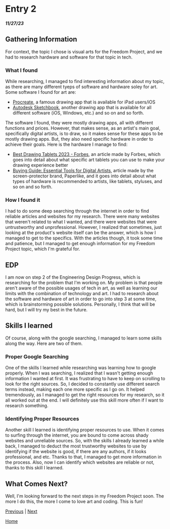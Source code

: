 # Entry 2
##### 11/27/23

## Gathering Information
For context, the topic I chose is visual arts for the Freedom Project, and we had to research hardware and software for that topic in tech.
### What I found
While researching, I managed to find interesting information about my topic, as there are many different tyeps of software and hardware soley for art. Some software I found for art are:
* [Procreate](https://www.procreate.com), a famous drawing app that is available for iPad users/iOS
* [Autodesk Sketchbook](https://www.sketchbook.com/), another drawing app that is available for all different software (iOS, Windows, etc.) and so on and so forth.

The software I found, they were mostly drawing apps, all with different functions and prices. However, that makes sense, as an artist's main goal, specifically digital artists, is to draw, so it makes sense for these apps to be mostly drawing apps. But, they also need specific hardware in order to achieve their goals. Here is the hardware I manage to find:
* [Best Drawing Tablets 2023 - Forbes](https://www.forbes.com/sites/forbes-personal-shopper/article/best-drawing-tablets/?sh=44ea6f913cb2), an article made by Forbes, which goes into detail about what specific art tablets you can use to make your drawing experience better
* [Buying Guide: Essential Tools for Digital Artists](https://paperlike.com/blogs/paperlikers-insights/digital-artist-buying-guide), article made by the screen-protector brand, Paperlike, and it goes into detail about what types of hardware is recommended to artists, like tablets, styluses, and so on and so forth.

### How I found it
I had to do some deep searching through the internet in order to find reliable articles and websites for my research. There were many websites that weren't related to what I wanted, and there were websites that were untrustworthy and unprofessional. However, I realized that sometimes, just looking at the product's website itself can be the answer, which is how I managed to get to the specifics. With the articles though, it took some time and patience, but I managed to get enough information for my Freedom Project topic, which I'm grateful for. 

## EDP
I am now on step 2 of the Engineering Design Progress, which is researching for the problem that I'm working on. My problem is that people aren't aware of the possible usages of tech in art, as well as learning our limits with the combination of technology and art. I had to research about the software and hardware of art in order to go into step 3 at some time, which is brainstorming possible solutions. Personally, I think that will be hard, but I will try my best in the future.

## Skills I learned
Of course, along with the google searching, I managed to learn some skills along the way. Here are two of them.
### Proper Google Searching
One of the skills I learned while researching was learning how to google properly. When I was searching, I realized that I wasn't getting enough information I wanted at first. It was frustrating to have to keep on scrolling to look for the right sources. So, I decided to constantly use different search terms instead, making each one more specific as I go on. It helped tremendously, as I managed to get the right resources for my research, so it all worked out at the end. I will definitely use this skill more often if I want to research something.

### Identifying Proper Resources
Another skill I learned is identifying proper resources to use. When it comes to surfing through the internet, you are bound to come across shady websites and unreliable sources. So, with the skills I already learned a while back, I managed to deduct the most trustworthy websites to use by identifying if the website is good, if there are any authors, if it looks professional, and etc. Thanks to that, I managed to get more information in the process. Also, now I can identify which websites are reliable or not, thanks to this skill I learned.

## What Comes Next?
Well, I'm looking forward to the next steps in my Freedom Project soon. The more I do this, the more I come to love art and coding. This is fun!

[Previous](entry01.md) | [Next](entry03.md)

[Home](../README.md)
